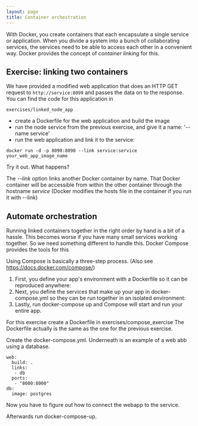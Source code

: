 ```yaml
---
layout: page
title: Container orchestration
---
```


With Docker, you create containers that each encapsulate a single service or application. 
When you divide a system into a bunch of collaborating services, the services need to be able to access each other in a convenient way. 
Docker  provides the concept of _container linking_ for this.

## Exercise: linking two containers

We have provided a modified web application
that does an HTTP GET request to `http://service:8099` and passes the data on to the response. 
You can find the code for this application in 

```
exercises/linked_node_app
```

- create a Dockerfile for the web application and build the image
- run the node service from the previous exercise, and give it a name: '--name service'
- run the web application and link it to the service:

```
docker run -d -p 8090:8090 --link service:service your_web_app_image_name
```

Try it out. What happens?

The _--link_ option links another Docker container by name. That Docker
container will be accessible from within the other container through the
hostname _service_ (Docker modifies the hosts file in the container if
you run it with --link)

## Automate orchestration

Running linked containers together in the right order by hand is a bit
of a hassle. This becomes worse if you have many small services working
together. So we need something different to handle this. Docker Compose provides the tools for this

Using Compose is basically a three-step process. (Also see https://docs.docker.com/compose/)

1. First, you define your app's environment with a Dockerfile so it can be reproduced anywhere:
2. Next, you define the services that make up your app in docker-compose.yml so they can be run together in an isolated environment:
3. Lastly, run docker-compose up and Compose will start and run your entire app.

For this exercise create a Dockerfile in exercises/compose_exercise
The Dockerfile actually is the same as the one for the previous exercise. 

Create the docker-compose.yml. Underneath is an example of a web abb using a database.

```
web:
  build: .
  links:
   - db
  ports:
   - "8000:8000"
db:
  image: postgres
```
Now you have to figure out how to connect the webapp to the service. 

Afterwards run docker-compose-up. 


